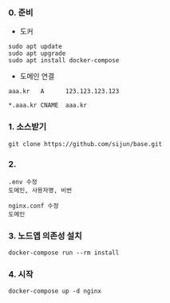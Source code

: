 ### 0. 준비

- 도커  
```
sudo apt update
sudo apt upgrade
sudo apt install docker-compose
```

- 도메인 연결  

```
aaa.kr   A      123.123.123.123  

*.aaa.kr CNAME  aaa.kr  
```
### 1. 소스받기
```
git clone https://github.com/sijun/base.git
```
### 2. 
```
.env 수정
도메인, 사용자명, 비번

nginx.conf 수정
도메인
```
### 3. 노드앱 의존성 설치
```
docker-compose run --rm install 
```
### 4. 시작
```
docker-compose up -d nginx
```